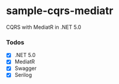 # sample-cqrs-mediatr
CQRS with MediatR in .NET 5.0

### Todos
- [x] .NET 5.0
- [x] MediatR 
- [x] Swagger 
- [x] Serilog 
